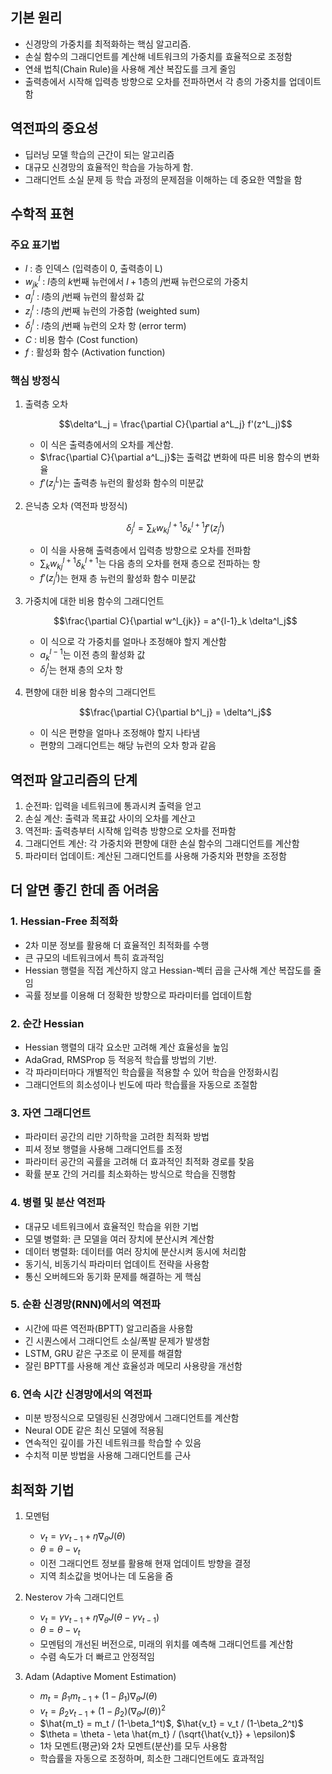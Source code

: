 ## 기본 원리
- 신경망의 가중치를 최적화하는 핵심 알고리즘.
- 손실 함수의 그래디언트를 계산해 네트워크의 가중치를 효율적으로 조정함
- 연쇄 법칙(Chain Rule)을 사용해 계산 복잡도를 크게 줄임
- 출력층에서 시작해 입력층 방향으로 오차를 전파하면서 각 층의 가중치를 업데이트함

## 역전파의 중요성
- 딥러닝 모델 학습의 근간이 되는 알고리즘
- 대규모 신경망의 효율적인 학습을 가능하게 함.
- 그래디언트 소실 문제 등 학습 과정의 문제점을 이해하는 데 중요한 역할을 함

## 수학적 표현

### 주요 표기법
- $l$ : 층 인덱스 (입력층이 0, 출력층이 L)
- $w^l_{jk}$ : $l$층의 $k$번째 뉴런에서 $l+1$층의 $j$번째 뉴런으로의 가중치
- $a^l_j$ : $l$층의 $j$번째 뉴런의 활성화 값
- $z^l_j$ : $l$층의 $j$번째 뉴런의 가중합 (weighted sum)
- $\delta^l_j$ : $l$층의 $j$번째 뉴런의 오차 항 (error term)
- $C$ : 비용 함수 (Cost function)
- $f$ : 활성화 함수 (Activation function)

### 핵심 방정식

1. 출력층 오차

   $$\delta^L_j = \frac{\partial C}{\partial a^L_j} f'(z^L_j)$$
   
   - 이 식은 출력층에서의 오차를 계산함.
   - $\frac{\partial C}{\partial a^L_j}$는 출력값 변화에 따른 비용 함수의 변화율
   - $f'(z^L_j)$는 출력층 뉴런의 활성화 함수의 미분값

2. 은닉층 오차 (역전파 방정식)

   $$\delta^l_j = \sum_k w^{l+1}_{kj} \delta^{l+1}_k f'(z^l_j)$$
   
   - 이 식을 사용해 출력층에서 입력층 방향으로 오차를 전파함
   - $\sum_k w^{l+1}_{kj} \delta^{l+1}_k$는 다음 층의 오차를 현재 층으로 전파하는 항
   - $f'(z^l_j)$는 현재 층 뉴런의 활성화 함수 미분값

3. 가중치에 대한 비용 함수의 그래디언트

   $$\frac{\partial C}{\partial w^l_{jk}} = a^{l-1}_k \delta^l_j$$
   
   - 이 식으로 각 가중치를 얼마나 조정해야 할지 계산함
   - $a^{l-1}_k$는 이전 층의 활성화 값
   - $\delta^l_j$는 현재 층의 오차 항

4. 편향에 대한 비용 함수의 그래디언트

   $$\frac{\partial C}{\partial b^l_j} = \delta^l_j$$
   
   - 이 식은 편향을 얼마나 조정해야 할지 나타냄
   - 편향의 그래디언트는 해당 뉴런의 오차 항과 같음

## 역전파 알고리즘의 단계
1. 순전파: 입력을 네트워크에 통과시켜 출력을 얻고
2. 손실 계산: 출력과 목표값 사이의 오차를 계산고
3. 역전파: 출력층부터 시작해 입력층 방향으로 오차를 전파함
4. 그래디언트 계산: 각 가중치와 편향에 대한 손실 함수의 그래디언트를 계산함
5. 파라미터 업데이트: 계산된 그래디언트를 사용해 가중치와 편향을 조정함

## 더 알면 좋긴 한데 좀 어려움

### 1. Hessian-Free 최적화
- 2차 미분 정보를 활용해 더 효율적인 최적화를 수행
- 큰 규모의 네트워크에서 특히 효과적임
- Hessian 행렬을 직접 계산하지 않고 Hessian-벡터 곱을 근사해 계산 복잡도를 줄임
- 곡률 정보를 이용해 더 정확한 방향으로 파라미터를 업데이트함

### 2. 순간 Hessian
- Hessian 행렬의 대각 요소만 고려해 계산 효율성을 높임
- AdaGrad, RMSProp 등 적응적 학습률 방법의 기반.
- 각 파라미터마다 개별적인 학습률을 적용할 수 있어 학습을 안정화시킴
- 그래디언트의 희소성이나 빈도에 따라 학습률을 자동으로 조절함

### 3. 자연 그래디언트
- 파라미터 공간의 리만 기하학을 고려한 최적화 방법
- 피셔 정보 행렬을 사용해 그래디언트를 조정
- 파라미터 공간의 곡률을 고려해 더 효과적인 최적화 경로를 찾음
- 확률 분포 간의 거리를 최소화하는 방식으로 학습을 진행함

### 4. 병렬 및 분산 역전파
- 대규모 네트워크에서 효율적인 학습을 위한 기법
- 모델 병렬화: 큰 모델을 여러 장치에 분산시켜 계산함
- 데이터 병렬화: 데이터를 여러 장치에 분산시켜 동시에 처리함
- 동기식, 비동기식 파라미터 업데이트 전략을 사용함
- 통신 오버헤드와 동기화 문제를 해결하는 게 핵심

### 5. 순환 신경망(RNN)에서의 역전파
- 시간에 따른 역전파(BPTT) 알고리즘을 사용함
- 긴 시퀀스에서 그래디언트 소실/폭발 문제가 발생함
- LSTM, GRU 같은 구조로 이 문제를 해결함
- 잘린 BPTT를 사용해 계산 효율성과 메모리 사용량을 개선함

### 6. 연속 시간 신경망에서의 역전파
- 미분 방정식으로 모델링된 신경망에서 그래디언트를 계산함
- Neural ODE 같은 최신 모델에 적용됨
- 연속적인 깊이를 가진 네트워크를 학습할 수 있음
- 수치적 미분 방법을 사용해 그래디언트를 근사

## 최적화 기법

1. 모멘텀
   - $v_t = \gamma v_{t-1} + \eta \nabla_\theta J(\theta)$
   - $\theta = \theta - v_t$
   - 이전 그래디언트 정보를 활용해 현재 업데이트 방향을 결정
   - 지역 최소값을 벗어나는 데 도움을 줌

2. Nesterov 가속 그래디언트
   - $v_t = \gamma v_{t-1} + \eta \nabla_\theta J(\theta - \gamma v_{t-1})$
   - $\theta = \theta - v_t$
   - 모멘텀의 개선된 버전으로, 미래의 위치를 예측해 그래디언트를 계산함
   - 수렴 속도가 더 빠르고 안정적임

3. Adam (Adaptive Moment Estimation)
   - $m_t = \beta_1 m_{t-1} + (1-\beta_1)\nabla_\theta J(\theta)$
   - $v_t = \beta_2 v_{t-1} + (1-\beta_2)(\nabla_\theta J(\theta))^2$
   - $\hat{m_t} = m_t / (1-\beta_1^t)$, $\hat{v_t} = v_t / (1-\beta_2^t)$
   - $\theta = \theta - \eta \hat{m_t} / (\sqrt{\hat{v_t}} + \epsilon)$
   - 1차 모멘트(평균)와 2차 모멘트(분산)를 모두 사용함
   - 학습률을 자동으로 조정하며, 희소한 그래디언트에도 효과적임